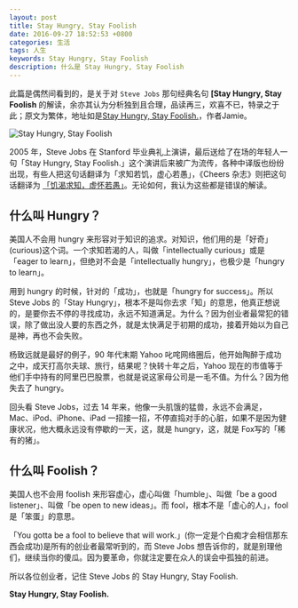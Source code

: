 ```yaml
---
layout: post
title: Stay Hungry, Stay Foolish
date: 2016-09-27 18:52:53 +0800
categories: 生活
tags: 人生
keywords: Stay Hungry, Stay Foolish
description: 什么是 Stay Hungry, Stay Foolish
---
```


此篇是偶然间看到的，是关于对 `Steve Jobs` 那句经典名句 **[Stay Hungry, Stay Foolish** 的解读，余亦其认为分析独到且合理，品读再三，欢喜不已，特录之于此；原文为繁体，地址如是[Stay Hungry, Stay Foolish.](http://mrjamie.cc/2011/09/16/stay-hungry-stay-foolish/)，作者Jamie。

![Stay Hungry, Stay Foolish](http://nicejade.github.io/assets/images/steve-jobs-feet-toilet.jpg)

2005 年，Steve Jobs 在 Stanford 毕业典礼上演讲，最后送给了在场的年轻人一句「Stay Hungry, Stay Foolish.」这个演讲后来被广为流传，各种中译版也纷纷出现，有些人把这句话翻译为「求知若饥，虚心若愚」，《Cheers 杂志》则把这句话翻译为 [「饥渴求知，虚怀若愚」](http://mmdays.com/2007/04/02/steve-jobs/)。无论如何，我认为这些都是错误的解读。

## **什么叫 Hungry？**

美国人不会用 hungry 来形容对于知识的追求。对知识，他们用的是「好奇」(curious)这个词。一个求知若渴的人，叫做「intellectually curious」或是「eager to learn」，但绝对不会是「intellectually hungry」，也极少是「hungry to learn」。

用到 hungry 的时候，针对的「成功」，也就是「hungry for success」。所以 Steve Jobs 的「Stay Hungry」，根本不是叫你去求「知」的意思，他真正想说的，是要你去不停的寻找成功，永远不知道满足。为什么？因为创业者最常犯的错误，除了做出没人要的东西之外，就是太快满足于初期的成功，接着开始以为自己是神，再也不会失败。

杨致远就是最好的例子，90 年代末期 Yahoo 叱咤网络圈后，他开始陶醉于成功之中，成天打高尔夫球、旅行，结果呢？快转十年之后，Yahoo 现在的市值等于他们手中持有的阿里巴巴股票，也就是说这家母公司是一毛不值。为什么？因为他失去了 hungry。

回头看 Steve Jobs，过去 14 年来，他像一头肌饿的猛兽，永远不会满足，Mac、iPod、iPhone、iPad 一招接一招，不停直捣对手的心脏，如果不是因为健康状况，他大概永远没有停歇的一天，这，就是 hungry，这，就是 Fox写的「稀有的猪」。

## **什么叫 Foolish？**

美国人也不会用 foolish 来形容虚心，虚心叫做「humble」、叫做「be a good listener」、叫做「be open to new ideas」。而 fool，根本不是「虚心的人」，fool 是「笨蛋」的意思。

「You gotta be a fool to believe that will work.」(你一定是个白痴才会相信那东西会成功)是所有的创业者最常听到的，而 Steve Jobs 想告诉你的，就是别理他们，继续当你的傻瓜。因为要革命，你就注定要在众人的误会中孤独的前进。

所以各位创业者，记住 Steve Jobs 的 Stay Hungry, Stay Foolish.

**Stay Hungry, Stay Foolish.**
